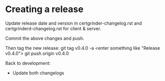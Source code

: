 Creating a release
====================

Update release date and version in certgrinder-changelog.rst and certgrinderd-changelog.rst for client & server.

Commit the above changes and push.

Then tag the new release:
    git tag v0.4.0 -a
    <enter something like "Release v0.4.0">
    git push origin v0.4.0

Back to development:
- Update both changelogs
